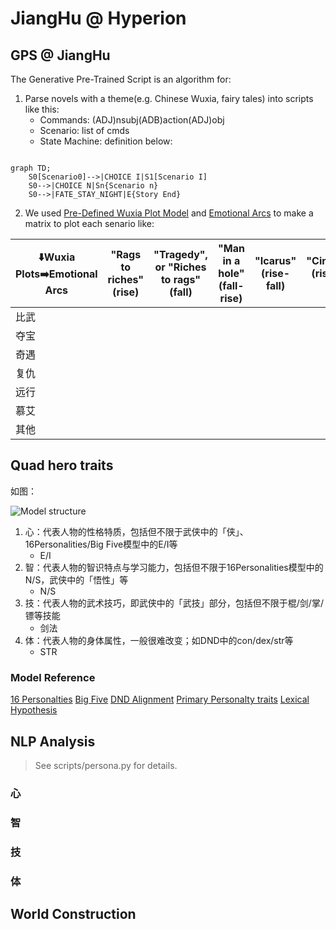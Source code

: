 # JiangHu @ Hyperion

## GPS @ JiangHu

The Generative Pre-Trained Script is an algorithm for:

1.  Parse novels with a theme(e.g. Chinese Wuxia, fairy tales) into scripts like this:
    -   Commands: (ADJ)nsubj(ADB)action(ADJ)obj
    -   Scenario: list of cmds
    -   State Machine: definition below:

```mermaid

graph TD;
    S0[Scenario0]-->|CHOICE I|S1[Scenario I]
    S0-->|CHOICE N|Sn{Scenario n} 
    S0-->|FATE_STAY_NIGHT|E{Story End}
```

2.  We used [Pre-Defined Wuxia Plot Model](#Wuxia-Plot) and [Emotional Arcs](https://nofilmschool.com/2016/11/emotional-arcs-6-storytelling-kurt-vonnegut) to make a matrix to plot 
each senario like:

| ⬇️Wuxia Plots➡️Emotional Arcs | "Rags to riches" (rise) | "Tragedy", or "Riches to rags" (fall) | "Man in a hole" (fall-rise) | "Icarus" (rise-fall) | "Cinderella" (rise-fall-rise) | "Oedipus" (fall-rise-fall)
|---|---|---|----|---|---|---
| 比武 | 
| 夺宝 |
| 奇遇 |
| 复仇 |
| 远行 |
| 慕艾 |
| 其他 |


## Quad hero traits

如图：

![Model structure](model.png)

1.  心：代表人物的性格特质，包括但不限于武侠中的「侠」、16Personalities/Big Five模型中的E/I等
    -   E/I 
2.  智：代表人物的智识特点与学习能力，包括但不限于16Personalities模型中的N/S，武侠中的「悟性」等
    -   N/S
3.  技：代表人物的武术技巧，即武侠中的「武技」部分，包括但不限于棍/剑/掌/镖等技能
    -   剑法
4.  体：代表人物的身体属性，一般很难改变；如DND中的con/dex/str等
    -   STR

### Model Reference

[16 Personalties][1]
[Big Five][2]
[DND Alignment][3]
[Primary Personalty traits][4]
[Lexical Hypothesis][5]

[1]: https://www.16personalities.com/
[2]: http://en.wikipedia.org/wiki/Big_Five_personality_traits
[3]: https://en.wikipedia.org/wiki/Alignment_(Dungeons_%26_Dragons)
[4]: http://ideonomy.mit.edu/essays/traits.html
[5]: https://en.wikipedia.org/wiki/Lexical_hypothesis

## NLP Analysis

>   See scripts/persona.py for details.

### 心

### 智

### 技

### 体

## World Construction
